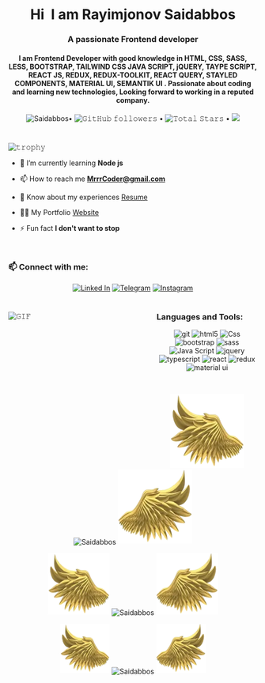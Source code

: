 
<h1 align="center">Hi <img style=" height: 70px;" src="https://emojipedia-us.s3.amazonaws.com/source/microsoft-teams/337/waving-hand_1f44b.png" alt=""> I am Rayimjonov Saidabbos</h1>
 
<h3 align="center">A passionate Frontend developer</h3>
<h4 align="center" >I am Frontend Developer with good knowledge in HTML, CSS, SASS, LESS,  BOOTSTRAP, TAILWIND CSS JAVA SCRIPT,  jQUERY, TAYPE SCRIPT, REACT JS, REDUX, REDUX-TOOLKIT, REACT QUERY, STAYLED COMPONENTS, MATERIAL UI, SEMANTIK UI  . Passionate about coding and learning new technologies, Looking forward to working in a reputed company.  </h3>
<p align="center"> <img src="https://komarev.com/ghpvc/?username=saidabbasun&label=Profile%20views&color=0e75b6&style=flat" alt="Saidabbos" />• 
 <img alt="𝙶𝚒𝚝𝙷𝚞𝚋 𝚏𝚘𝚕𝚕𝚘𝚠𝚎𝚛𝚜" src="https://img.shields.io/github/followers/JayantGoel001?label=Followers&style=social"> •
  <img src="https://img.shields.io/github/stars/saidabbasun?label=Stars" alt="𝚃𝚘𝚝𝚊𝚕 𝚂𝚝𝚊𝚛𝚜"> •
  <a href="https://github.com/sponsors/saidabbasun"><img src="https://img.shields.io/static/v1?label=Sponsor&message=%E2%9D%A4&logo=GitHub&color=%23fe8e86"/></a>
 </p>
 
#

![𝚝𝚛𝚘𝚙𝚑𝚢](https://github-profile-trophy.vercel.app/?username=JayantGoel001&column=9&margin-w=15&margin-h=15&no-bg=true&no-frame=true&theme=juicyfresh)


- 🌱 I’m currently learning **Node js**

- 📫 How to reach me **MrrrCoder@gmail.com**

- 📄 Know about my experiences [Resume](https://drive.google.com/drive/u/0/folders/1cQEP9-aL1edmVAk22X2vkSejnwqV-itd)

- 👨‍💻 My Portfolio [Website](https://saidabbos.netlify.app) 

- ⚡ Fun fact **I don't want to stop**
<br/>
<h3 align="left"> 📫 Connect with me:</h3>
<p align='center'>
<a href="https://www.linkedin.com/in/saidabbasun" target="_blank"><img align="center" src="https://cdn-icons-png.flaticon.com/512/174/174857.png" alt="Linked In" height="40"/></a>
<a href="https://t.me/saidabbasun" target="_blank"><img align="center" src="https://img.icons8.com/color/48/000000/telegram-app--v1.png " alt="Telegram" height="40" /></a>
<a href="https://www.instagram.com/saidabbasun" target="_blank"><img align="center" src="https://img.icons8.com/3d-fluency/100/000000/instagram-new.png" alt="Instagram" height="40" /></a>

</p>


#

<img align="left" height="300px" width="300px" alt="𝙶𝙸𝙵" src="https://camo.githubusercontent.com/3b7c592ede97b6138ffd4b1cc1541c2f3b11fd39/687474703a2f2f33312e6d656469612e74756d626c722e636f6d2f31376665613932306666333665663466356238373764353231366137616164392f74756d626c725f6d6f39786a65387a5a34317163626975666f315f313238302e676966"/>

<h3 align="left">Languages and Tools:</h3>
<p align="center">
    <img
      src="https://www.vectorlogo.zone/logos/git-scm/git-scm-icon.svg"
      alt="git"
      height="60"
    />
    <img
      src="https://img.icons8.com/color/48/000000/html-5--v1.png"
      alt="html5"
      height="60"
    />
    <img
      src="https://img.icons8.com/color/48/000000/css3.png"
      alt="Css"
      height="60"
    />
     <img
      src="https://img.icons8.com/color/48/000000/bootstrap.png"
      alt="bootstrap"
      height="60"
    />
    <img
      src="https://img.icons8.com/color/48/000000/sass.png"
      alt="sass"
      height="60"
    />
     <img
      src="https://img.icons8.com/color/48/000000/javascript--v2.png"
      alt="Java Script  "
      height="60"
    />
    <img
      src="https://img.icons8.com/ios-filled/50/000000/jquery.png"
      alt="jquery"
      height="60"
    />
   <img
      src="https://img.icons8.com/color/48/000000/typescript.png"
      alt="typescript"
      width="40"
      height="40"
    />
    <img
      src="https://img.icons8.com/ultraviolet/40/000000/react--v2.png"
      alt="react"
      width="40"
      height="40"
    />
    <img
      src="https://img.icons8.com/color/48/000000/redux.png"
      alt="redux"
      width="40"
      height="40"
    />
    <img
      src="https://img.icons8.com/color/48/000000/material-ui.png"
      alt="material ui"
      width="40"
      height="40"
    />
</p>

<br/>
<p align="center">
<img height="150" width="150" src="WEBP/left.webp">
<img align="center" src="https://github-readme-stats.vercel.app/api/top-langs?username=saidabbasun&show_icons=true&locale=en&layout=compact&theme=radical" alt="Saidabbos " />
<img height="150" width="150" src="WEBP/right.webp">

 </p>

<p align="center">
<img height="125" width="125" src="WEBP/left.webp">
<img align="center" src="https://github-readme-stats.vercel.app/api?username=saidabbasun&show_icons=true&locale=en&theme=chartreuse-dark" alt="Saidabbos " />
<img height="125" width="125" src="WEBP/right.webp">

 </p>

<p align="center">
<img height="100" width="100" src="WEBP/left.webp">
<img align="center" src="https://github-readme-streak-stats.herokuapp.com/?user=saidabbasun&theme=radical" alt="Saidabbos" />


<img height="100" width="100" src="WEBP/right.webp">

 </p>

